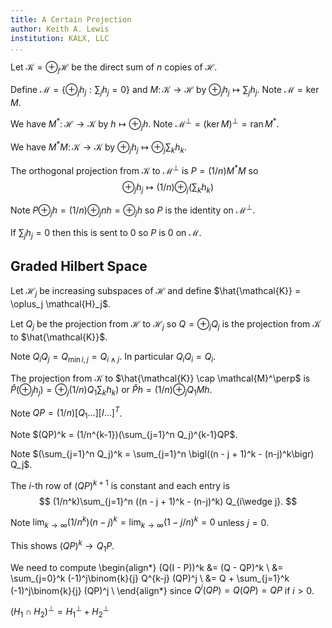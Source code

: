 ```yaml
---
title: A Certain Projection
author: Keith A. Lewis
institution: KALX, LLC
...
```


Let $\mathcal{K} = \oplus_j \mathcal{H}$ be the direct sum
of $n$ copies of $\mathcal{H}$.

Define $\mathcal{M} = \{\oplus_j h_j : \sum_j h_j = 0\}$
and $M\colon\mathcal{K}\to\mathcal{H}$ by
$\oplus_j h_j \mapsto \sum_j h_j$.
Note $\mathcal{M} = \mathop{\mathrm{ker}} M$.

We have $M^*\colon\mathcal{H}\to\mathcal{K}$ by
$h\mapsto\oplus_j h$. Note
$\mathcal{M}^\perp
= (\mathop{\mathrm{ker}} M)^\perp
= \mathop{\mathrm{ran}} M^*$.

We have $M^*M\colon\mathcal{K}\to\mathcal{K}$ by
$\oplus_j h_j \mapsto \oplus_j \sum_{k} h_{k}$.

The orthogonal projection from $\mathcal{K}$ to
$\mathcal{M}^\perp$ is $P = (1/n)M^*M$ so
$$
	\oplus_j h_j \mapsto (1/n)\oplus_j (\sum_k h_k)
$$

Note $P\oplus_j h = (1/n)\oplus_j n h = \oplus_j h$
so $P$ is the identity on $\mathcal{M}^\perp$.

If $\sum_j h_j = 0$ then this is sent to 0 so
$P$ is 0 on $\mathcal{M}$.

## Graded Hilbert Space

Let $\mathcal{H}_j$ be increasing subspaces of $\mathcal{H}$
and define $\hat{\mathcal{K}} = \oplus_j \mathcal{H}_j$.

Let $Q_j$ be the projection from $\mathcal{H}$ to $\mathcal{H}_j$
so $Q = \oplus_j Q_j$ is the projection from $\mathcal{K}$
to $\hat{\mathcal{K}}$.

Note $Q_iQ_j = Q_{\min{i,j}} = Q_{i\wedge j}$.
In particular $Q_i Q_i = Q_i$.

The projection from $\mathcal{K}$ to
$\hat{\mathcal{K}} \cap \mathcal{M}^\perp$ is
$\hat{P}(\oplus_j h_j) = \oplus_j (1/n)Q_1\sum_k h_k)$
or $\hat{P} h = (1/n)\oplus_j Q_1 Mh$.

Note $QP = (1/n)[Q_1 \ldots ][I \ldots ]^T$.

Note $(QP)^k = (1/n^{k-1})(\sum_{j=1}^n Q_j)^{k-1}QP$.

Note $(\sum_{j=1}^n Q_j)^k
= \sum_{j=1}^n \bigl((n - j + 1)^k - (n-j)^k\bigr) Q_j$.

The $i$-th row of $(QP)^{k+1}$ is constant and each entry is
$$
(1/n^k)\sum_{j=1}^n ((n - j + 1)^k - (n-j)^k) Q_{i\wedge j}.
$$

Note $\lim_{k\to\infty} (1/n^k) (n - j)^k
= \lim_{k\to\infty} (1 - j/n)^k = 0$ unless $j = 0$.

This shows $(QP)^k \to Q_1 P$.

We need to compute
\begin{align*}
(Q(I - P))^k &= (Q - QP)^k \\
	&= \sum_{j=0}^k (-1)^j\binom{k}{j} Q^{k-j} (QP)^j \\
	&= Q + \sum_{j=1}^k (-1)^j\binom{k}{j} (QP)^j \\
\end{align*}
since $Q^i(QP) = Q(QP) = QP$ if $i > 0$.

$(H_1 \cap H_2)^\perp = H_1^\perp + H_2^\perp$

